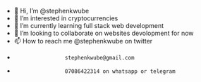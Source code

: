 - 👋 Hi, I’m @stephenkwube
- 👀 I’m interested in cryptocurrencies
- 🌱 I’m currently learning full stack web development
- 💞️ I’m looking to collaborate on websites devolopment for now
- 📫 How to reach me @stephenkwube on twitter
-                     stephenkwube@gmail.com
-                     07086422314 on whatsapp or telegram

<!---
stephenkwube/stephenkwube is a ✨ special ✨ repository because its `README.md` (this file) appears on your GitHub profile.
You can click the Preview link to take a look at your changes.
--->
